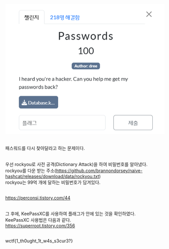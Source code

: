 ![alt text](image.png)<br><br>

패스워드를 다시 찾아달라고 하는 문제이다.<br><br>

우선 rockyou로 사전 공격(Dictionary Attack)을 하여 비밀번호를 알아냈다.<br>
rockyou를 다운 받는 주소(https://github.com/brannondorsey/naive-hashcat/releases/download/data/rockyou.txt)<br>
rockyou는 99억 개에 달하는 비밀번호가 담겨있다.<br><br>

https://perconsi.tistory.com/44<br><br>

그 후에, KeePassXC를 사용하여 플래그가 안에 있는 것을 확인하였다.<br>
KeePassXC 사용법은 다음과 같다.<br>
https://superroot.tistory.com/356<br><br>

wctf{1_th0ught_1t_w4s_s3cur3?}
